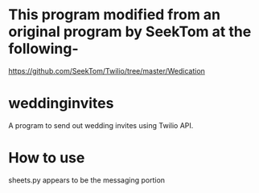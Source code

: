 # This program modified from an original program by SeekTom at the following-
https://github.com/SeekTom/Twilio/tree/master/Wedication

# weddinginvites
A program to send out wedding invites using Twilio API.

# How to use
sheets.py appears to be the messaging portion
